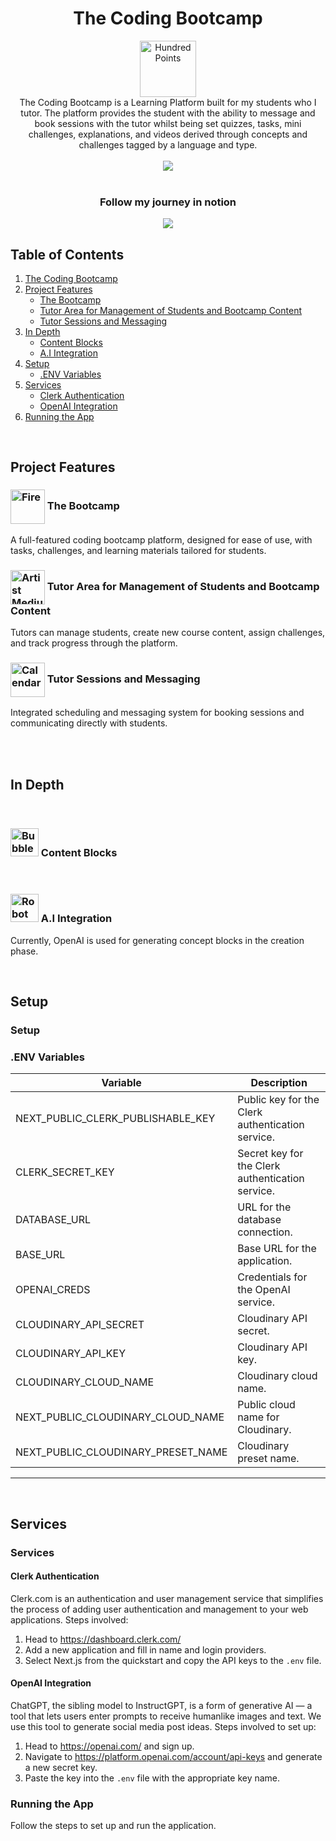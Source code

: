 <div align="center">
    <h1 id="the-coding-bootcamp"> The Coding Bootcamp </h1>
    <img src="https://raw.githubusercontent.com/Tarikul-Islam-Anik/Animated-Fluent-Emojis/master/Emojis/Smilies/Hundred%20Points.png" alt="Hundred Points" width="90" height="90" />
</div>

<div align="center">
    <div align="center">
      The Coding Bootcamp is a Learning Platform built for my students who I tutor. The platform provides the student with the ability to message and book sessions with the tutor whilst being set quizzes, tasks, mini challenges, explanations, and videos derived through concepts and challenges tagged by a language and type. 
    </div>
    <br />
    <a href="https://skillicons.dev">
      <img src="https://skillicons.dev/icons?i=nextjs,tailwind,mongodb,prisma,ai" />
    </a>
</div>

<br />

<div align="center">
    <h3 id="follow-my-journey-in-notion"> Follow my journey in notion </h3>
    <a href="https://bradlumberdev.notion.site/Learning-platform-8674b50ceed74ff2bb1d964a01d3a709?pvs=4">
      <img src="https://skillicons.dev/icons?i=notion" />
    </a>
</div>

## Table of Contents

<div align="left">

1. [The Coding Bootcamp](#the-coding-bootcamp)
2. [Project Features](#project-features)
   - [The Bootcamp](#the-bootcamp)
   - [Tutor Area for Management of Students and Bootcamp Content](#tutor-area-for-management-of-students-and-bootcamp-content)
   - [Tutor Sessions and Messaging](#tutor-sessions-and-messaging)
3. [In Depth](#in-depth)
   - [Content Blocks](#content-blocks)
   - [A.I Integration](#ai-integration)
4. [Setup](#setup)
   - [.ENV Variables](#env-variables)
5. [Services](#services)
   - [Clerk Authentication](#clerk-authentication)
   - [OpenAI Integration](#openai-integration)
6. [Running the App](#running-the-app)

</div>

<br />

## Project Features

<div align="left">
   <div>
    <h3 id="the-bootcamp"><img src="https://raw.githubusercontent.com/Tarikul-Islam-Anik/Animated-Fluent-Emojis/master/Emojis/Travel%20and%20places/Fire.png" alt="Fire" width="55" height="55" style="vertical-align: middle;" /> The Bootcamp </h3> 
    <p> A full-featured coding bootcamp platform, designed for ease of use, with tasks, challenges, and learning materials tailored for students. </p>
   </div>
   <div>
    <h3 id="tutor-area-for-management-of-students-and-bootcamp-content"><img src="https://raw.githubusercontent.com/Tarikul-Islam-Anik/Animated-Fluent-Emojis/master/Emojis/People%20with%20professions/Artist%20Medium%20Skin%20Tone.png" alt="Artist Medium Skin Tone" width="55" height="55" style="vertical-align: middle;" /> Tutor Area for Management of Students and Bootcamp Content </h3>
    <p> Tutors can manage students, create new course content, assign challenges, and track progress through the platform. </p>
   </div>
    <div>
    <h3 id="tutor-sessions-and-messaging"><img src="https://raw.githubusercontent.com/Tarikul-Islam-Anik/Animated-Fluent-Emojis/master/Emojis/Objects/Calendar.png" alt="Calendar" width="55" height="55" style="vertical-align: middle;" /> Tutor Sessions and Messaging </h3>
     <p> Integrated scheduling and messaging system for booking sessions and communicating directly with students. </p>
   </div>
</div>

<br />
<br />

<h2 id="in-depth"> In Depth </h2>

<div align="left">
    <br />
    <h3 id="content-blocks"><img src="https://raw.githubusercontent.com/Tarikul-Islam-Anik/Animated-Fluent-Emojis/master/Emojis/Symbols/Bubbles.png" alt="Bubbles" width="45" height="45" /> Content Blocks </h3> 
</div>

<div align="left">
    <br />
    <h3 id="ai-integration"><img src="https://raw.githubusercontent.com/Tarikul-Islam-Anik/Animated-Fluent-Emojis/master/Emojis/Smilies/Robot.png" alt="Robot" width="45" height="45" /> A.I Integration </h3> 
    <p>
        Currently, OpenAI is used for generating concept blocks in the creation phase.
    </p>
</div>

<br />

## Setup

<h3 id="setup"> Setup </h3>

### .ENV Variables
| Variable                             | Description                                          |
|--------------------------------------|------------------------------------------------------|
| NEXT_PUBLIC_CLERK_PUBLISHABLE_KEY    | Public key for the Clerk authentication service.      |
| CLERK_SECRET_KEY                     | Secret key for the Clerk authentication service.      |
| DATABASE_URL                         | URL for the database connection.                     |
| BASE_URL                             | Base URL for the application.                        |
| OPENAI_CREDS                         | Credentials for the OpenAI service.                  |
| CLOUDINARY_API_SECRET                | Cloudinary API secret.                               |
| CLOUDINARY_API_KEY                   | Cloudinary API key.                                  |
| CLOUDINARY_CLOUD_NAME                | Cloudinary cloud name.                               |
| NEXT_PUBLIC_CLOUDINARY_CLOUD_NAME    | Public cloud name for Cloudinary.                    |
| NEXT_PUBLIC_CLOUDINARY_PRESET_NAME   | Cloudinary preset name.                              |

---

<br />

## Services

<h3 id="services"> Services </h3>

#### Clerk Authentication
Clerk.com is an authentication and user management service that simplifies the process of adding user authentication and management to your web applications. Steps involved:
1. Head to https://dashboard.clerk.com/
2. Add a new application and fill in name and login providers.
3. Select Next.js from the quickstart and copy the API keys to the `.env` file.

#### OpenAI Integration
ChatGPT, the sibling model to InstructGPT, is a form of generative AI — a tool that lets users enter prompts to receive humanlike images and text. We use this tool to generate social media post ideas. Steps involved to set up:
1. Head to https://openai.com/ and sign up.
2. Navigate to https://platform.openai.com/account/api-keys and generate a new secret key.
3. Paste the key into the `.env` file with the appropriate key name.

### Running the App
Follow the steps to set up and run the application.

</div>


